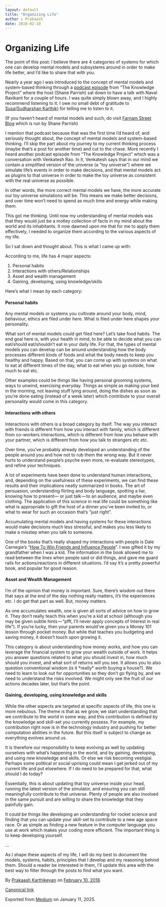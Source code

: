 ```yaml
---
layout: default
title: "Organizing Life"
author : Prakaash
date: 2018-02-10
---
```


# Organizing Life

The point of this post: I believe there are 4 categories of systems for which one can develop mental models and subsystems around in order to make life better, and I’d like to share that with you.

Nearly a year ago I was introduced to the concept of mental models and system-based thinking through a [podcast episode](https://www.fs.blog/2017/02/naval-ravikant-reading-decision-making/) from “The Knowledge Project” where the host (Shane Parrish) sat down to have a talk with Naval Ravikant for a couple of hours. I was quite simply blown away, and I highly recommend listening to it. I owe no small debt of gratitude to [Susa(Sudharshan Karthik)](https://medium.com/u/293c677ca38c) for telling me to listen to it.

(If you haven’t heard of mental models and such, do visit [Farnam Street Blog](https://www.fs.blog/blog/) which is run by Shane Parrish)

I mention that podcast because that was the first time I’d heard of, and seriously thought about, the concept of mental models and system-based thinking. I’ll skip the part about my journey to my current thinking process (maybe that’s a post for another time) and cut to the chase. More recently I heard another podcast episode from “The Knowledge Project” which was a conversation with Venkatesh Rao. In it, Venkatesh says that in our mind we contain a simplified version of the universe (a “toy universe”) where we simulate life’s events in order to make decisions, and that mental models act as plugins to that universe in order to make the toy universe as consistent with the real universe as possible.

In other words, the more correct mental models we have, the more accurate our toy universe simulations will be. This means we make better decisions, and over time won’t need to spend as much time and energy while making them.

This got me thinking. Until now my understanding of mental models was that they would just be a motley collection of facts in my mind about the world and its inhabitants. It now dawned upon me that for me to apply them effectively, I needed to organize them according to the various aspects of my life.

So I sat down and thought about. This is what I came up with:

According to me, life has 4 major aspects:

1. Personal habits
2. Interactions with others/Relationships
3. Asset and wealth management
4. Gaining, developing, using knowledge/skills

Here’s what I mean by each category:

#### Personal habits

Any mental models or systems you cultivate around your body, mind, behaviour, ethics are filed under here. What is filed under here shapes your personality.

What sort of mental models could get filed here? Let’s take food habits. The end goal here is, with your health in mind, to be able to decide what you can eat/should eat/shouldn’t eat in your daily life. For that, the types of mental models you can develop can be around understanding how the body processes different kinds of foods and what the body needs to keep you healthy and happy. Based on that, you can come up with systems on what to eat at different times of the day, what to eat when you go outside, how much to eat etc.

Other examples could be things like having personal grooming systems, ways to unwind, exercising everyday. Things as simple as making your bed in the morning, not leaving stuff lying around, doing the dishes as soon as you’re done eating (instead of a week later) which contribute to your overall personality would come in this category.

#### Interactions with others

Interactions with others is a broad category by itself. The way you interact with friends is different from how you interact with family, which is different from co-workers interactions, which is different from how you behave with your partner, which is different from how you talk to strangers etc etc.

Over time, you’ve probably already developed an understanding of the people around you and how not to rub them the wrong way. But it never hurts to understand people’s psyche even more, re-evaluate stereotypes, and refine your techniques.

A lot of experiments have been done to understand human interactions, and, depending on the usefulness of these experiments, we can find these results and their implications neatly summarized in books. The art of persuasion, understanding flirting and body language, spotting a liar, knowing how to present— or just talk — to an audience, and maybe even clothing. The application of this science in real life could be something like what is appropriate to gift the host of a dinner you’ve been invited to, or what to wear for such an occasion that’s “just right”.

Accumulating mental models and having systems for these interactions would make decisions much less stressful, and makes you less likely to make a misstep when you talk to someone.

One of the books that’s really shaped my interactions with people is Dale Carnegie’s “[How To Win Friends and Influence People](https://www.amazon.com/dp/B003WEAI4E/ref%3Ddp-kindle-redirect?_encoding=UTF8&btkr=1)”. I was gifted it by my grandfather when I was a kid. The information in the book allowed me to read between the lines when people said or did things, and gave me guard rails for actions/reactions in different situations. I’d say it’s a pretty powerful book, and popular for good reason.

#### Asset and Wealth Management

I’m of the opinion that money is important. Sure, there’s wisdom out there that says at the end of the day nothing really matters, it’s the experiences etc. I do get that part as well. But, money matters.

As one accumulates wealth, one is given all sorts of advice on how to grow it. They don’t really teach this when you’re a kid at school (although you may be given subtle hints — “pfft, I’ll never apply concepts of Interest in real life”). If you’re lucky, then your parents would’ve given you a Money 101 lesson through pocket money. But while that teaches you budgeting and saving money, it doesn’t touch upon growing it.

This category is about understanding how money works, and how you can leverage the financial system to grow your wealth outside of work. It helps you answer questions related to what you should invest in, how much should you invest, and what sort of returns will you see. It allows you to also question conventional wisdom (is it \*really\* worth buying a house?). We need to learn to look out for opportunities so they don’t go flying by, and we need to understand the risks involved. We might only see the fruit of our actions decades later, but that’s the point.

#### Gaining, developing, using knowledge and skills

While the other aspects are targeted at specific aspects of life, this one is more nebulous. The theme is that as we grow, we start understanding that we contribute to the world in some way, and this contribution is defined by the knowledge and skill-set you currently possess. For example, my contribution right now is in the technology industry and pushing for better computation abilities in the future. But this itself is subject to change as everything evolves around us.

It is therefore our responsibility to keep evolving as well by updating ourselves with what’s happening in the world, and by gaining, developing, and using new knowledge and skills. Or else we risk becoming vestigial. Perhaps some political or social uprising could mean I get jerked out of my current life and put elsewhere. If I do need to be prepared for that, what should I do today?

Essentially, this is about updating that toy universe inside your head, running the latest version of the simulator, and ensuring you can still meaningfully contribute to that universe. Plenty of people are also involved in the same pursuit and are willing to share the knowledge that they painfully gain.

It could be things like developing an understanding for rocket science and finding that you can update your skill-set to contribute to a new age space race. Or as simple as finding a new feature in the computer language you use at work which makes your coding more efficient. The important thing is to keep developing yourself.

…

As I shape these aspects of my life, I will do my best to document the models, systems, habits, principles that I develop and my reasoning behind them. Should a reader be interested in them, I’ll update this area with the best way to filter through the posts to find what you want.

By [Prakaash Karthikeyan](https://medium.com/%40prakaashkarthik) on [February 10, 2018](https://medium.com/p/e75c7dd72ff1).

[Canonical link](https://medium.com/%40prakaashkarthik/organizing-life-e75c7dd72ff1)

Exported from [Medium](https://medium.com) on January 11, 2025.

